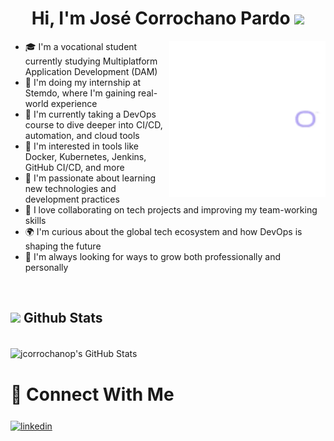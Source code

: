 <h1 align="center"><b>Hi, I'm José Corrochano Pardo</b> <img src="https://media.giphy.com/media/hvRJCLFzcasrR4ia7z/giphy.gif" width="35"></h1>

<picture> 
  <img align="right" src="https://github.com/jcorrochanop/jcorrochanop/blob/main/assets/Outlook-g14djrsd.gif?raw=true" width="250px">
</picture>

<ul>
  <li>🎓 I'm a vocational student currently studying Multiplatform Application Development (DAM)</li>
  <li>💼 I'm doing my internship at Stemdo, where I'm gaining real-world experience</li>
  <li>🚀 I'm currently taking a DevOps course to dive deeper into CI/CD, automation, and cloud tools</li>
  <li>🔧 I'm interested in tools like Docker, Kubernetes, Jenkins, GitHub CI/CD, and more</li>
  <li>🧠 I'm passionate about learning new technologies and development practices</li>
  <li>🤝 I love collaborating on tech projects and improving my team-working skills</li>
  <li>🌍 I'm curious about the global tech ecosystem and how DevOps is shaping the future</li>
  <li>🎯 I'm always looking for ways to grow both professionally and personally</li>
</ul>

</br>
<h2>
  <img src="https://media.giphy.com/media/iY8CRBdQXODJSCERIr/giphy.gif" width="35"> Github Stats
</h2>

</br>

<img align="center" src="https://github-readme-stats.vercel.app/api?username=jcorrochanop&include_all_commits=true&count_private=true&show_icons=true&line_height=20&title_color=7A7ADB&icon_color=2234AE&text_color=D3D3D3&bg_color=0,000000,130F40" alt="jcorrochanop's GitHub Stats">

</br>
<h2 style="font-size: 28px; font-weight: bold;">🤝 Connect With Me</h2>

<p>
<a href="https://www.linkedin.com/in/jos%C3%A9-corrochano-pardo-7846162b6/" target="blank"><img align="center" src="https://user-images.githubusercontent.com/88904952/234979284-68c11d7f-1acc-4f0c-ac78-044e1037d7b0.png" alt="linkedin" height="50" width="50" /></a>
</br>


